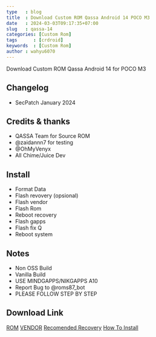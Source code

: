 ```yaml
---
type   : blog
title  : Download Custom ROM Qassa Android 14 POCO M3
date   : 2024-03-03T09:17:35+07:00
slug   : qassa-14
categories: [Custom Rom]
tags      : [crdroid]
keywords  : [Custom Rom]
author : wahyu6070
---
```


Download Custom ROM Qassa Android 14 for POCO M3

## Changelog
- SecPatch January 2024

## Credits & thanks
- QASSA Team for Source ROM
- @zaidannn7 for testing
- @OhMyVenyx
- All Chime/Juice Dev


## Install
- Format Data
- Flash revovery (opsional)
- Flash vendor
- Flash Rom
- Reboot recovery
- Flash gapps
- Flash fix Q
- Reboot system


## Notes
- Non OSS Build
- Vanilla Build
- USE MINDGAPPS/NIKGAPPS A10
- Report Bug to @roms87_bot
- PLEASE FOLLOW STEP BY STEP

## Download Link
[ROM](https://sourceforge.net/projects/keepqassa/files/%23keepQASSA/juice)
[VENDOR](https://t.me/cemnel/231)
[Recomended Recovery](https://t.me/cemnel/233)
[How To Install](https://telegra.ph/Flash-steps-02-05)
